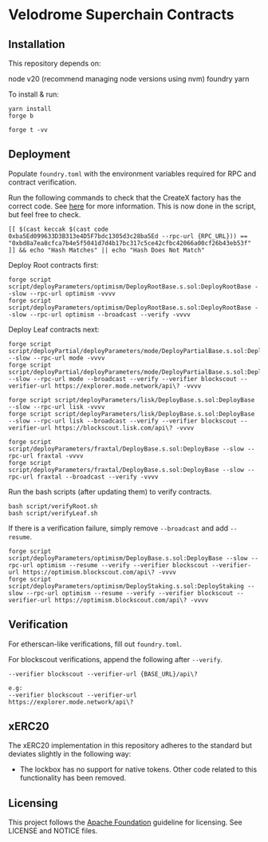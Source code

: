 # Velodrome Superchain Contracts

## Installation

This repository depends on:

node v20 (recommend managing node versions using nvm)
foundry
yarn

To install & run:

```
yarn install
forge b

forge t -vv
```

## Deployment

Populate `foundry.toml` with the environment variables required for RPC and contract verification.

Run the following commands to check that the CreateX factory has the correct code. See [here](https://github.com/pcaversaccio/createx/blob/43adf407f1313c5975c7db106092c3b636323ef6/README.md?plain=1#L844) for more information. This is now done in the script, but feel free to check.

```
[[ $(cast keccak $(cast code 0xba5Ed099633D3B313e4D5F7bdc1305d3c28ba5Ed --rpc-url {RPC_URL})) == "0xbd8a7ea8cfca7b4e5f5041d7d4b17bc317c5ce42cfbc42066a00cf26b43eb53f" ]] && echo "Hash Matches" || echo "Hash Does Not Match"
```

Deploy Root contracts first:

```
forge script script/deployParameters/optimism/DeployRootBase.s.sol:DeployRootBase --slow --rpc-url optimism -vvvv
forge script script/deployParameters/optimism/DeployRootBase.s.sol:DeployRootBase --slow --rpc-url optimism --broadcast --verify -vvvv
```

Deploy Leaf contracts next:

```
forge script script/deployPartial/deployParameters/mode/DeployPartialBase.s.sol:DeployPartialBase --slow --rpc-url mode -vvvv
forge script script/deployPartial/deployParameters/mode/DeployPartialBase.s.sol:DeployPartialBase --slow --rpc-url mode --broadcast --verify --verifier blockscout --verifier-url https://explorer.mode.network/api\? -vvvv
```

```
forge script script/deployParameters/lisk/DeployBase.s.sol:DeployBase --slow --rpc-url lisk -vvvv
forge script script/deployParameters/lisk/DeployBase.s.sol:DeployBase --slow --rpc-url lisk --broadcast --verify --verifier blockscout --verifier-url https://blockscout.lisk.com/api\? -vvvv
```

```
forge script script/deployParameters/fraxtal/DeployBase.s.sol:DeployBase --slow --rpc-url fraxtal -vvvv
forge script script/deployParameters/fraxtal/DeployBase.s.sol:DeployBase --slow --rpc-url fraxtal --broadcast --verify -vvvv
```

Run the bash scripts (after updating them) to verify contracts.

```
bash script/verifyRoot.sh
bash script/verifyLeaf.sh
```

If there is a verification failure, simply remove `--broadcast` and add `--resume`.

```
forge script script/deployParameters/optimism/DeployBase.s.sol:DeployBase --slow --rpc-url optimism --resume --verify --verifier blockscout --verifier-url https://optimism.blockscout.com/api\? -vvvv
forge script script/deployParameters/optimism/DeployStaking.s.sol:DeployStaking --slow --rpc-url optimism --resume --verify --verifier blockscout --verifier-url https://optimism.blockscout.com/api\? -vvvv
```

## Verification

For etherscan-like verifications, fill out `foundry.toml`.

For blockscout verifications, append the following after `--verify`.

```
--verifier blockscout --verifier-url {BASE_URL}/api\?

e.g: 
--verifier blockscout --verifier-url https://explorer.mode.network/api\?
```

## xERC20

The xERC20 implementation in this repository adheres to the standard but deviates slightly in the following way:
- The lockbox has no support for native tokens. Other code related to this functionality has been removed.

## Licensing

This project follows the [Apache Foundation](https://infra.apache.org/licensing-howto.html)
guideline for licensing. See LICENSE and NOTICE files.
